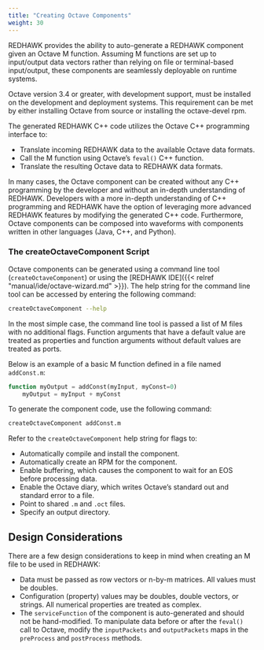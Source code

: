 ```yaml
---
title: "Creating Octave Components"
weight: 30
---
```


REDHAWK provides the ability to auto-generate a REDHAWK component given an Octave M function. Assuming M functions are set up to input/output data vectors rather than relying on file or terminal-based input/output, these components are seamlessly deployable on runtime systems.

Octave version 3.4 or greater, with development support, must be installed on the development and deployment systems. This requirement can be met by either installing Octave from source or installing the octave-devel rpm.

The generated REDHAWK C++ code utilizes the Octave C++ programming interface to:

  - Translate incoming REDHAWK data to the available Octave data formats.
  - Call the M function using Octave’s `feval()` C++ function.
  - Translate the resulting Octave data to REDHAWK data formats.

In many cases, the Octave component can be created without any C++ programming by the developer and without an in-depth understanding of REDHAWK. Developers with a more in-depth understanding of C++ programming and REDHAWK have the option of leveraging more advanced REDHAWK features by modifying the generated C++ code. Furthermore, Octave components can be composed into waveforms with components written in other languages (Java, C++, and Python).

### The createOctaveComponent Script

Octave components can be generated using a command line tool (`createOctaveComponent`) or using the [REDHAWK IDE]({{< relref "manual/ide/octave-wizard.md" >}}). The help string for the command line tool can be accessed by entering the following command:

```bash
createOctaveComponent --help
```

In the most simple case, the command line tool is passed a list of M files with no additional flags. Function arguments that have a default value are treated as properties and function arguments without default values are treated as ports.

Below is an example of a basic M function defined in a file named `addConst.m`:

```octave
function myOutput = addConst(myInput, myConst=0)
    myOutput = myInput + myConst
```

To generate the component code, use the following command:
```bash
createOctaveComponent addConst.m
```

Refer to the `createOctaveComponent` help string for flags to:

  - Automatically compile and install the component.
  - Automatically create an RPM for the component.
  - Enable buffering, which causes the component to wait for an EOS before processing data.
  - Enable the Octave diary, which writes Octave’s standard out and standard error to a file.
  - Point to shared `.m` and `.oct` files.
  - Specify an output directory.

## Design Considerations

There are a few design considerations to keep in mind when creating an M file to be used in REDHAWK:

  - Data must be passed as row vectors or n-by-m matrices. All values must be doubles.
  - Configuration (property) values may be doubles, double vectors, or strings. All numerical properties are treated as complex.
  - The `serviceFunction` of the component is auto-generated and should not be hand-modified. To manipulate data before or after the `feval()` call to Octave, modify the `inputPackets` and `outputPackets` maps in the `preProcess` and `postProcess` methods.
